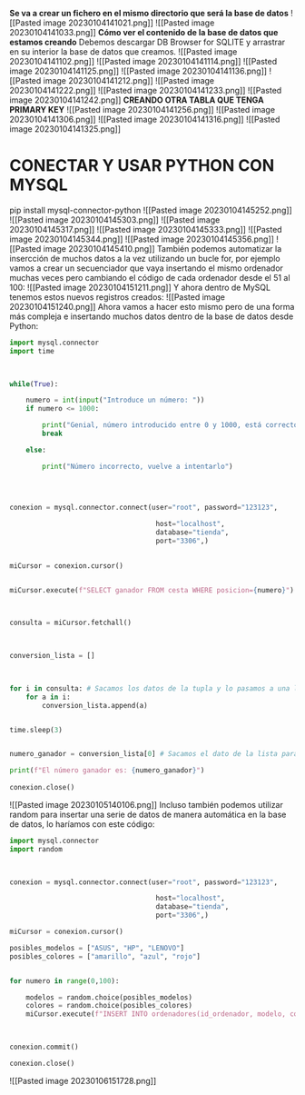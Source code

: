 **Se va a crear un fichero en el mismo directorio que será la base de datos**
![[Pasted image 20230104141021.png]]
![[Pasted image 20230104141033.png]]
**Cómo ver el contenido de la base de datos que estamos creando**
Debemos descargar DB Browser for SQLITE y arrastrar en su interior la base de datos que creamos.
![[Pasted image 20230104141102.png]]
![[Pasted image 20230104141114.png]]
![[Pasted image 20230104141125.png]]
![[Pasted image 20230104141136.png]]
![[Pasted image 20230104141212.png]]
![[Pasted image 20230104141222.png]]
![[Pasted image 20230104141233.png]]
![[Pasted image 20230104141242.png]]
**CREANDO OTRA TABLA QUE TENGA PRIMARY KEY**
![[Pasted image 20230104141256.png]]
![[Pasted image 20230104141306.png]]
![[Pasted image 20230104141316.png]]
![[Pasted image 20230104141325.png]]
# CONECTAR Y USAR PYTHON CON MYSQL
pip install mysql-connector-python
![[Pasted image 20230104145252.png]]
![[Pasted image 20230104145303.png]]
![[Pasted image 20230104145317.png]]
![[Pasted image 20230104145333.png]]
![[Pasted image 20230104145344.png]]
![[Pasted image 20230104145356.png]]
![[Pasted image 20230104145410.png]]
También podemos automatizar la insercción de muchos datos a la vez utilizando un bucle for, por ejemplo vamos a crear un secuenciador que vaya insertando el mismo ordenador muchas veces pero cambiando el código de cada ordenador desde el 51 al 100:
![[Pasted image 20230104151211.png]]
Y ahora dentro de MySQL tenemos estos nuevos registros creados:
![[Pasted image 20230104151240.png]]
Ahora vamos a hacer esto mismo pero de una forma más compleja e insertando muchos datos dentro de la base de datos desde Python:
```python
import mysql.connector
import time

  

while(True):

    numero = int(input("Introduce un número: "))
    if numero <= 1000:

        print("Genial, número introducido entre 0 y 1000, está correcto")
        break

    else:

        print("Número incorrecto, vuelve a intentarlo")

  
  

conexion = mysql.connector.connect(user="root", password="123123",

                                    host="localhost",
                                    database="tienda",
                                    port="3306",)

  
miCursor = conexion.cursor()


miCursor.execute(f"SELECT ganador FROM cesta WHERE posicion={numero}")

  

consulta = miCursor.fetchall()

  

conversion_lista = []

  

for i in consulta: # Sacamos los datos de la tupla y lo pasamos a una lista.
    for a in i:
        conversion_lista.append(a)


time.sleep(3)


numero_ganador = conversion_lista[0] # Sacamos el dato de la lista para que no tenga el corchete.

print(f"El número ganador es: {numero_ganador}")
  
conexion.close()
```

![[Pasted image 20230105140106.png]]
Incluso también podemos utilizar random para insertar una serie de datos de manera automática en la base de datos, lo haríamos con este código:
```python
import mysql.connector
import random

  

conexion = mysql.connector.connect(user="root", password="123123",

                                    host="localhost",
                                    database="tienda",
                                    port="3306",)

miCursor = conexion.cursor()

posibles_modelos = ["ASUS", "HP", "LENOVO"]
posibles_colores = ["amarillo", "azul", "rojo"]


for numero in range(0,100):

    modelos = random.choice(posibles_modelos)
    colores = random.choice(posibles_colores)
    miCursor.execute(f"INSERT INTO ordenadores(id_ordenador, modelo, color) VALUES ('{numero}', '{modelos}', '{colores}')")

  

conexion.commit()

conexion.close()
```

![[Pasted image 20230106151728.png]]


